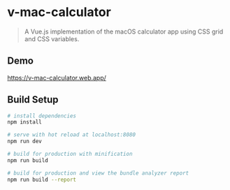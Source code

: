 # v-mac-calculator

> A Vue.js implementation of the macOS calculator app using CSS grid and CSS variables.

## Demo

https://v-mac-calculator.web.app/

## Build Setup

```bash
# install dependencies
npm install

# serve with hot reload at localhost:8080
npm run dev

# build for production with minification
npm run build

# build for production and view the bundle analyzer report
npm run build --report
```
